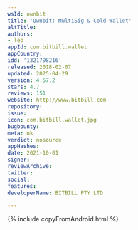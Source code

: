 ```yaml
---
wsId: ownbit
title: 'Ownbit: MultiSig & Cold Wallet'
altTitle: 
authors:
- leo
appId: com.bitbill.wallet
appCountry: 
idd: '1321798216'
released: 2018-02-07
updated: 2025-04-29
version: 4.57.2
stars: 4.7
reviews: 151
website: http://www.bitbill.com
repository: 
issue: 
icon: com.bitbill.wallet.jpg
bugbounty: 
meta: ok
verdict: nosource
appHashes: 
date: 2021-10-01
signer: 
reviewArchive: 
twitter: 
social: 
features: 
developerName: BITBILL PTY LTD

---
```


{% include copyFromAndroid.html %}
